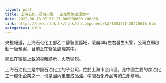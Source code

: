 ```yaml
---
layout: post
title: 上海石化一區域火警　 正在緊急處理當中
date: 2022-06-18 07:57:17.000000000 +08:00
link: https://news.rthk.hk/rthk/ch/component/k2/1653561-20220618.htm
categories: rthk
---
```


央視報道，上海石化化工部乙二醇裝置區域，凌晨4時左右發生火警，公司立即啟動一級預案，目前正在緊急處理當中。

網民在微信上載的視頻顯示，火勢猛烈。

上海石油化工是中國石油化工的子公司，位於上海市金山區，是中國主要的煉油化工一體化企業之一，也是國內重要成品油、中間石化產品等的生產基地。
